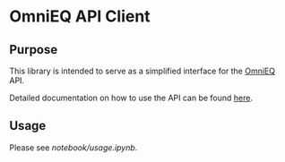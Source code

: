 # OmniEQ API Client

## Purpose

This library is intended to serve as a simplified interface for the [OmniEQ](https://omnieq.com/) API.

Detailed documentation on how to use the API can be found [here](https://omnieq.com/about).

## Usage

Please see _notebook/usage.ipynb_.